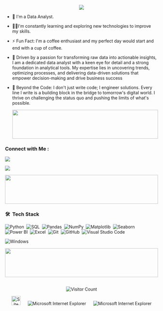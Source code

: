 <!-- "Hero" Header -->
<!-- <div align="center">-->
<!--   <img src="https://github.com/BrunnerLivio/brunnerlivio/blob/master/images/welcome.png?raw=true" style="max-width: 100%;" alt="Ibraheem Mohamed" />-->
 <!--  <br />-->
<!-- </div>-->
<!-- Typing SVG by DenverCoder1 - https://github.com/DenverCoder1/readme-typing-svg -->

<p align="center">
  <a href="https://github.com/DenverCoder1/readme-typing-svg"><img src="https://readme-typing-svg.herokuapp.com/?lines=Ibraheem%20Mohamed;Data%20Analyst;Always%20learning%20new%20things&font=Fira%20Code&center=true&width=440&height=45&color=f75c7e&vCenter=true&size=22"></a>
</p> 

- 🏢 I'm a Data Analyst.
- 👨‍💻I'm constantly learning and exploring new technologies to improve my skills.
- ⚡ Fun Fact: I'm a coffee enthusiast and my perfect day would start and end with a cup of coffee.
- 💬 Driven by a passion for transforming raw data into actionable insights, I am a dedicated data analyst with a keen eye for detail and a strong foundation in analytical tools. My expertise lies in uncovering trends, optimizing processes, and delivering data-driven solutions that empower decision-making and drive business success
- 🌌 Beyond the Code:
I don't just write code; I engineer solutions. Every line I write is a building block in the bridge to tomorrow's digital world. I thrive on challenging the status quo and pushing the limits of what's possible.

  <img src="https://github.com/Govindv7555/Govindv7555/blob/main/49e76e0596857673c5c80c85b84394c1.gif" width=100% height=95px>

### Connect with Me :
<a href="https://www.linkedin.com/in/ibraheem-mohamed-8a7086202/" target="_blank"><img src="https://img.shields.io/badge/-Ibraheem%20Mohamed-0077B5?style=for-the-badge&logo=Linkedin&logoColor=white"/></a>

<a href="https://www.facebook.com/ibraheemmohame.134254/about?locale=ar_AR/" target="_blank"><img src="https://img.shields.io/badge/-Ibraheem%20Mohamed-385490?style=for-the-badge&logo=facebook&logoColor=white"/></a>

  <img src="https://github.com/Govindv7555/Govindv7555/blob/main/49e76e0596857673c5c80c85b84394c1.gif" width=100% height=95px>

### 🛠 &nbsp;Tech Stack

![Python](https://img.shields.io/badge/-Python-05122A?style=flat&logo=python)&nbsp;
![SQL](https://img.shields.io/badge/-SQL-05122A?style=flat&logo=mysql)&nbsp;
![Pandas](https://img.shields.io/badge/-Pandas-150458?style=flat&logo=pandas)&nbsp;
![NumPy](https://img.shields.io/badge/-NumPy-013243?style=flat&logo=numpy)&nbsp;
![Matplotlib](https://img.shields.io/badge/-Matplotlib-11557C?style=flat&logo=matplotlib)&nbsp;
![Seaborn](https://img.shields.io/badge/-Seaborn-4B77BE?style=flat&logo=seaborn)&nbsp;
![Power BI](https://img.shields.io/badge/-Power%20BI-F2C811?style=flat&logo=power-bi)&nbsp;
![Excel](https://img.shields.io/badge/-Excel-217346?style=flat&logo=microsoft-excel&logoColor=white)&nbsp;
![Git](https://img.shields.io/badge/-Git-05122A?style=flat&logo=git)&nbsp;
![GitHub](https://img.shields.io/badge/-GitHub-05122A?style=flat&logo=github)&nbsp;
![Visual Studio Code](https://img.shields.io/badge/-Visual%20Studio%20Code-05122A?style=flat&logo=visual-studio-code&logoColor=007ACC)&nbsp;

![Windows](http://img.shields.io/badge/-Windows-0078D6?style=flat-square&logo=windows&logoColor=ffffff)&nbsp;

  <img src="https://github.com/Govindv7555/Govindv7555/blob/main/49e76e0596857673c5c80c85b84394c1.gif" width=100% height=95px>

<!-- Footer -->
<div align="center">
<br />
  
![Visitor Count](https://profile-counter.glitch.me/hammad36/count.svg)

<img src="https://raw.githubusercontent.com/BrunnerLivio/brunnerlivio/master/images/notepad.gif" alt="Site created with Notepad" height="30" />
<!-- "margin-right: whatever;" -->
<span>&nbsp;&nbsp;&nbsp;&nbsp;</span>  
<img src="https://raw.githubusercontent.com/BrunnerLivio/brunnerlivio/master/images/ie_logo.gif" alt="Microsoft Internet Explorer" />
<span>&nbsp;&nbsp;&nbsp;&nbsp;</span>  
<img src="https://raw.githubusercontent.com/BrunnerLivio/brunnerlivio/master/images/noframes.gif" alt="Microsoft Internet Explorer" />
</div>
